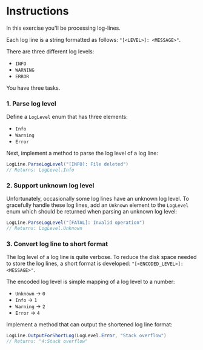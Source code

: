 # Instructions

In this exercise you'll be processing log-lines.

Each log line is a string formatted as follows: `"[<LEVEL>]: <MESSAGE>"`.

There are three different log levels:

- `INFO`
- `WARNING`
- `ERROR`

You have three tasks.

### 1. Parse log level

Define a `LogLevel` enum that has three elements:

- `Info`
- `Warning`
- `Error`

Next, implement a method to parse the log level of a log line:

```csharp
LogLine.ParseLogLevel("[INFO]: File deleted")
// Returns: LogLevel.Info
```

### 2. Support unknown log level

Unfortunately, occasionally some log lines have an unknown log level. To gracefully handle these log lines, add an `Unknown` element to the `LogLevel` enum which should be returned when parsing an unknown log level:

```csharp
LogLine.ParseLogLevel("[FATAL]: Invalid operation")
// Returns: LogLevel.Unknown
```

### 3. Convert log line to short format

The log level of a log line is quite verbose. To reduce the disk space needed to store the log lines, a short format is developed: `"[<ENCODED_LEVEL>]:<MESSAGE>"`.

The encoded log level is simple mapping of a log level to a number:

- `Unknown` -> `0`
- `Info` -> `1`
- `Warning` -> `2`
- `Error` -> `4`

Implement a method that can output the shortened log line format:

```csharp
LogLine.OutputForShortLog(LogLevel.Error, "Stack overflow")
// Returns: "4:Stack overflow"
```
